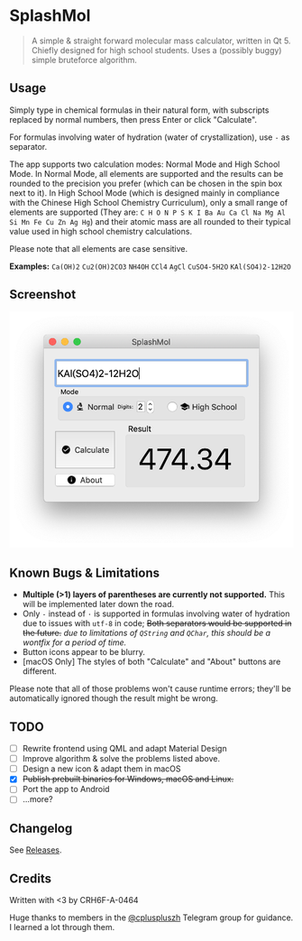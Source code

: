 #  SplashMol
> A simple &amp; straight forward molecular mass calculator, written in Qt 5.
> Chiefly designed for high school students. Uses a (possibly buggy) simple bruteforce algorithm.

## Usage
Simply type in chemical formulas in their natural form, with subscripts replaced by normal numbers, then press Enter or click "Calculate". 

For formulas involving water of hydration (water of crystallization), use `-` as separator.

The app supports two calculation modes: Normal Mode and High School Mode. In Normal Mode,  all elements are supported and the results can be rounded to the precision you prefer (which can be chosen in the spin box next to it). In High School Mode (which is designed mainly in compliance with the Chinese High School Chemistry Curriculum), only a small range of elements are supported (They are: `C H O N P S K I Ba Au Ca Cl Na Mg Al Si Mn Fe Cu Zn Ag Hg`) and their atomic mass are all rounded to their typical value used in high school chemistry calculations.

Please note that all elements are case sensitive.

**Examples:**
`Ca(OH)2`
`Cu2(OH)2CO3`
`NH4OH`
`CCl4`
`AgCl`
`CuSO4-5H2O`
`KAl(SO4)2-12H2O`

## Screenshot
![v1.2 Screenshot](screenshot.png)
## Known Bugs & Limitations 
- **Multiple (>1) layers of parentheses are currently not supported.** This will be implemented later down the road.
- Only `-` instead of `·` is supported in formulas involving water of hydration due to issues with `utf-8` in code; ~~Both separators would be supported in the future.~~ *due to limitations of `QString` and `QChar`, this should be a wontfix for a period of time.*
- Button icons appear to be blurry.
- [macOS Only] The styles of both  "Calculate"  and  "About" buttons are different.

Please note that all of those problems won't cause runtime errors; they'll be automatically ignored though the result might be wrong.  
## TODO
- [ ] Rewrite frontend using QML and adapt Material Design
- [ ] Improve algorithm & solve the problems listed above.
- [ ] Design a new icon & adapt them in macOS
- [x] ~~Publish prebuilt binaries for Windows, macOS and Linux.~~
- [ ] Port the app to Android 
- [ ] ...more?

## Changelog

See [Releases](https://github.com/CRH6F-A-0464/splashmol/releases).

## Credits

Written with <3 by CRH6F-A-0464

Huge thanks to members in the [@cpluspluszh](https://t.me/cpluspluszh) Telegram group for guidance. I learned a lot through them.
